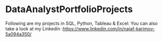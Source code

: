 ﻿# DataAnalystPortfolioProjects
Following are my projects in SQL, Python, Tableau & Excel:
You can also take a look at my Linkedin :https://www.linkedin.com/in/najaf-karimov-5a094a350/
